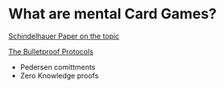 # What are mental Card Games?


[Schindelhauer Paper on the topic](https://scholar.google.com/citations?view_op=view_citation&hl=en&user=TxVfH8QAAAAJ&cstart=20&pagesize=80&citation_for_view=TxVfH8QAAAAJ:_kc_bZDykSQC)

[The Bulletproof Protocols](https://tlu.tarilabs.com/cryptography/the-bulletproof-protocols)
- Pedersen comittments
- Zero Knowledge proofs


